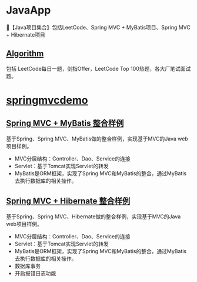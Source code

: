 # JavaApp
🛶【Java项目集合】包括LeetCode、Spring MVC + MyBatis项目、Spring MVC + Hibernate项目

## [Algorithm](https://github.com/jinzbone/JavaApp/tree/master/Algorithm)
包括 LeetCode每日一题，剑指Offer，LeetCode Top 100热题，各大厂笔试面试题。

# [springmvcdemo](https://github.com/jinzbone/JavaApp/tree/master/springmvcdemo)

## [Spring MVC + MyBatis 整合样例](https://github.com/jinzbone/JavaApp/tree/master/springmvcdemo/SSMsample)

基于Spring、Spring MVC、MyBatis做的整合样例，实现基于MVC的Java web项目样例。

+ MVC分层结构：Controller、Dao、Service的连接
+ Servlet：基于Tomcat实现Servlet的转发
+ MyBatis是ORM框架，实现了Spring MVC和MyBatis的整合，通过MyBatis去执行数据库的相关操作。

## [Spring MVC + Hibernate 整合样例](https://github.com/jinzbone/JavaApp/tree/master/springmvcdemo/SSHsample)

基于Spring、Spring MVC、Hibernate做的整合样例，实现基于MVC的Java web项目样例。

+ MVC分层结构：Controller、Dao、Service的连接
+ Servlet：基于Tomcat实现Servlet的转发
+ MyBatis是ORM框架，实现了Spring MVC和MyBatis的整合，通过MyBatis去执行数据库的相关操作。
+ 数据库事务
+ 开启报错日志功能







